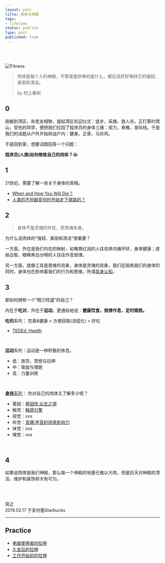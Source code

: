 ```yaml
--- 
layout: post
title: 肉体与神殿
tags: 
- lifetime
status: publish
type: post
published: true
---
```


<br>
<br>


![Fitness](https://i.imgur.com/BEvX7Jc.gif)

> 肉体是每个人的神殿，不管里面供奉的是什么，都应该好好保持它的强韧、美丽和清洁。 
> 
> by 村上春树
		
## 0
		
刚搬到湾区，和老友相聚，提起湾区欢迎仪式：徒步，采摘，狼人杀。正打算约爬山，受伤的同学，便把我们拉回了程序员的身体三痛：视力，脊椎，发际线。于是我们的话题从户外开始转战户内：健身，正骨，马杀鸡。

于是回到家，想要试图回答一个问题：

**程序员(人类)如何修炼自己的肉体？**😂

## 1 
	
21世纪，需要了解一些关于身体的真相。

- [When and How You Will Die？](https://flowingdata.com/mortality/)
- [人类的不同器官何时开始走下坡路的？](https://universe-review.ca/R10-27-ageing01.htm)


## 2 
	
> 身体不是灵魂的外在，而灵魂本身。
	
为什么说肉体的“强韧、美丽和清洁”很重要？
	
一方面，外在是我们内在的映射，如嘴唇红润的人往往体内循环好，身体健康；皮肤白皙、眼睛黑白分明的人往往作息规律。

另一方面，就像工具是思维的具象，身体是灵魂的具象，我们在锻炼我们的身体的同时，身体也在影响着我们的行为和思维，所谓[具身认知](https://book.douban.com/subject/26838508/)。
	
## 3 

那如何拥有一个“精力旺盛”的自己？
	
内在于**吃对**，外在于**运动**。更通俗地说：**健康饮食，规律作息，定时锻炼。**
	
**吃的**系列： 完善&健康 > 方便获取(流程化) > 好吃
	
- [TEDEd: Health](https://ed.ted.com/lessons?category=health)  
<br>
	
**运动**系列：运动是一种积极的休息。
	
- 低：放空，冥想与拉伸
- 中：瑜伽与慢跑
- 高：力量训练 
<br>
	
[**身体**系列](https://workflowy.com/s/45796fee7ad7/AEFxys85UyfNHAjz)： 你对自己的肉体又了解多少呢？
	
- 基因：[基因传:众生之源](https://book.douban.com/subject/27168433/)
- 触觉：[触感引擎](https://book.douban.com/subject/30324189/)
- 视觉：xxx
- 听觉：[音爆:声音的场景影响力](https://book.douban.com/subject/26856945/)
- 味觉：xxx
- 嗅觉：xxx 
<br>

## 4 

如果说肉体是我们神殿，那么每一个神殿的地基已难以大改，但是后天对神殿的清洁，维护和装饰却大有可为。


<br>
<br>

简之           
2019.02.17 于圣何塞Starbucks<br>


----

## Practice

* [电脑使用者的拉伸](https://i.imgur.com/qiMn1jD.jpg)
* [久坐后的拉伸](https://i.imgur.com/SON5N9L.jpg)
* [工作开始前的拉伸](https://i.imgur.com/JvmScjF.jpg)




